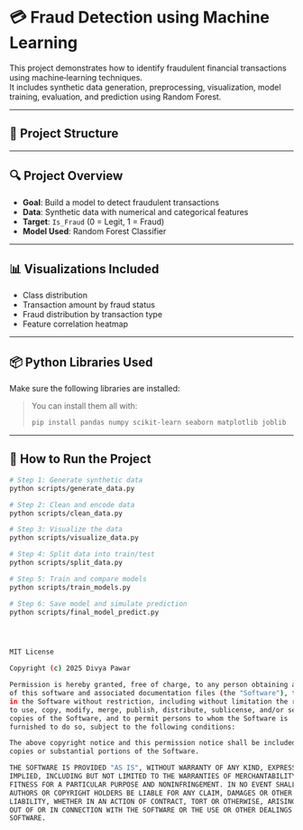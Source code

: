 # 💳 Fraud Detection using Machine Learning

This project demonstrates how to identify fraudulent financial transactions using machine‑learning techniques.  
It includes synthetic data generation, preprocessing, visualization, model training, evaluation, and prediction using Random Forest.

---

## 📁 Project Structure


---

## 🔍 Project Overview

- **Goal**: Build a model to detect fraudulent transactions
- **Data**: Synthetic data with numerical and categorical features
- **Target**: `Is_Fraud` (0 = Legit, 1 = Fraud)
- **Model Used**: Random Forest Classifier

---

## 📊 Visualizations Included

- Class distribution
- Transaction amount by fraud status
- Fraud distribution by transaction type
- Feature correlation heatmap

---

## 📦 Python Libraries Used

Make sure the following libraries are installed:


> You can install them all with:
> ```bash
> pip install pandas numpy scikit-learn seaborn matplotlib joblib
> ```

---

## 🚀 How to Run the Project

```bash
# Step 1: Generate synthetic data
python scripts/generate_data.py

# Step 2: Clean and encode data
python scripts/clean_data.py

# Step 3: Visualize the data
python scripts/visualize_data.py

# Step 4: Split data into train/test
python scripts/split_data.py

# Step 5: Train and compare models
python scripts/train_models.py

# Step 6: Save model and simulate prediction
python scripts/final_model_predict.py




MIT License

Copyright (c) 2025 Divya Pawar

Permission is hereby granted, free of charge, to any person obtaining a copy
of this software and associated documentation files (the "Software"), to deal
in the Software without restriction, including without limitation the rights
to use, copy, modify, merge, publish, distribute, sublicense, and/or sell
copies of the Software, and to permit persons to whom the Software is
furnished to do so, subject to the following conditions:

The above copyright notice and this permission notice shall be included in all
copies or substantial portions of the Software.

THE SOFTWARE IS PROVIDED "AS IS", WITHOUT WARRANTY OF ANY KIND, EXPRESS OR
IMPLIED, INCLUDING BUT NOT LIMITED TO THE WARRANTIES OF MERCHANTABILITY,
FITNESS FOR A PARTICULAR PURPOSE AND NONINFRINGEMENT. IN NO EVENT SHALL THE
AUTHORS OR COPYRIGHT HOLDERS BE LIABLE FOR ANY CLAIM, DAMAGES OR OTHER
LIABILITY, WHETHER IN AN ACTION OF CONTRACT, TORT OR OTHERWISE, ARISING FROM,
OUT OF OR IN CONNECTION WITH THE SOFTWARE OR THE USE OR OTHER DEALINGS IN THE
SOFTWARE.
